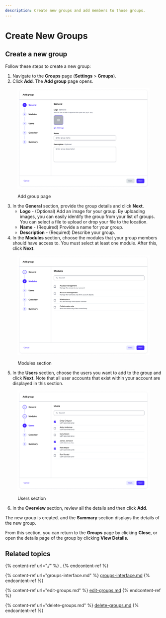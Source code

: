 ```yaml
---
description: Create new groups and add members to those groups.
---
```


# Create New Groups

## Create a new group

Follow these steps to create a new group:

1. Navigate to the **Groups** page (**Settings** > **Groups**).
2. Click **Add**. The **Add group** page opens.

<figure><img src="../../../.gitbook/assets/image (346).png" alt="" width="563"><figcaption><p>Add group page</p></figcaption></figure>

3. In the **General** section, provide the group details and click **Next**.
   * **Logo** - (Optional) Add an image for your group. By uploading images, you can easily identify the group from your list of groups. You can select a file to upload or drop your file to the location.
   * **Name** - (Required) Provide a name for your group.&#x20;
   * **Description** - (Required) Describe your group.
4. In the **Modules** section, choose the modules that your group members should have access to. You must select at least one module. After this, click **Next**.&#x20;

<figure><img src="../../../.gitbook/assets/image (345).png" alt="" width="563"><figcaption><p>Modules section</p></figcaption></figure>

5. In the **Users** section, choose the users you want to add to the group and click **Next**. Note that all user accounts that exist within your account are displayed in this section. &#x20;

<figure><img src="../../../.gitbook/assets/image (344).png" alt="" width="563"><figcaption><p>Users section</p></figcaption></figure>

6. In the **Overview** section, review all the details and then click **Add**.&#x20;

The new group is created. and the **Summary** section displays the details of the new group.&#x20;

From this section, you can return to the **Groups** page by clicking **Close**, or open the details page of the group by clicking **View Details.**

## **Related topics**

{% content-ref url="./" %}
[.](./)
{% endcontent-ref %}

{% content-ref url="groups-interface.md" %}
[groups-interface.md](groups-interface.md)
{% endcontent-ref %}

{% content-ref url="edit-groups.md" %}
[edit-groups.md](edit-groups.md)
{% endcontent-ref %}

{% content-ref url="delete-groups.md" %}
[delete-groups.md](delete-groups.md)
{% endcontent-ref %}
